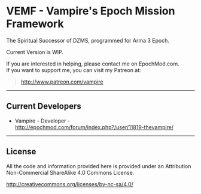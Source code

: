 **VEMF - Vampire's Epoch Mission Framework**
================
The Spiritual Successor of DZMS, programmed for Arma 3 Epoch.

Current Version is WIP.

If you are interested in helping, please contact me on EpochMod.com.    
If you want to support me, you can visit my Patreon at:
 > http://www.patreon.com/vampire

--------------------------
Current Developers
--------------------------
* Vampire - Developer - http://epochmod.com/forum/index.php?/user/11819-thevampire/

--------------------------
License
--------------------------
All the code and information provided here is provided under an Attribution Non-Commercial ShareAlike 4.0 Commons License.

http://creativecommons.org/licenses/by-nc-sa/4.0/
